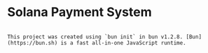 # Solana Payment System


```

This project was created using `bun init` in bun v1.2.8. [Bun](https://bun.sh) is a fast all-in-one JavaScript runtime.
